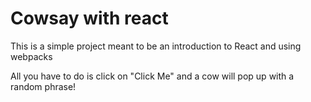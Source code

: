 # Cowsay with react

This is a simple project meant to be an introduction to React and using webpacks

All you have to do is click on "Click Me" and a cow will pop up with a random phrase!